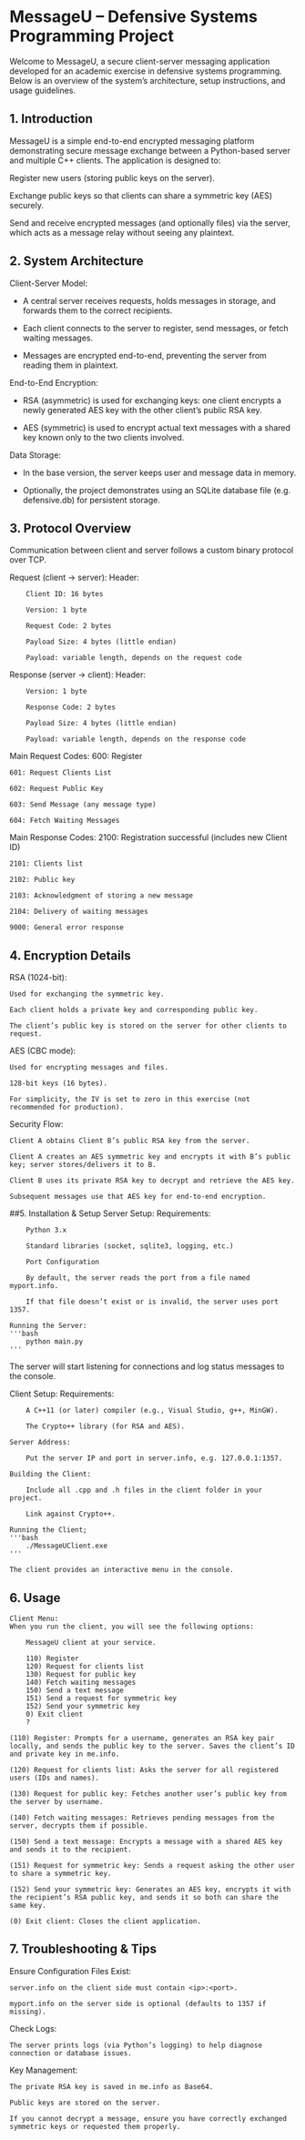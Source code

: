 # MessageU – Defensive Systems Programming Project

Welcome to MessageU, a secure client-server messaging application developed for an academic exercise in defensive systems programming. Below is an overview of the system’s architecture, setup instructions, and usage guidelines.

## 1. Introduction
MessageU is a simple end-to-end encrypted messaging platform demonstrating secure message exchange between a Python-based server and multiple C++ clients. The application is designed to:

Register new users (storing public keys on the server).

Exchange public keys so that clients can share a symmetric key (AES) securely.

Send and receive encrypted messages (and optionally files) via the server, which acts as a message relay without seeing any plaintext.

## 2. System Architecture
Client-Server Model:

- A central server receives requests, holds messages in storage, and forwards them to the correct recipients.

- Each client connects to the server to register, send messages, or fetch waiting messages.

- Messages are encrypted end-to-end, preventing the server from reading them in plaintext.

End-to-End Encryption:

- RSA (asymmetric) is used for exchanging keys: one client encrypts a newly generated AES key with the other client’s public RSA key.

- AES (symmetric) is used to encrypt actual text messages with a shared key known only to the two clients involved.

Data Storage:

- In the base version, the server keeps user and message data in memory.

- Optionally, the project demonstrates using an SQLite database file (e.g. defensive.db) for persistent storage.


## 3. Protocol Overview
Communication between client and server follows a custom binary protocol over TCP.

Request (client → server):
    Header:

        Client ID: 16 bytes

        Version: 1 byte

        Request Code: 2 bytes

        Payload Size: 4 bytes (little endian)

        Payload: variable length, depends on the request code

Response (server → client):
    Header:

        Version: 1 byte

        Response Code: 2 bytes

        Payload Size: 4 bytes (little endian)

        Payload: variable length, depends on the response code

Main Request Codes:
    600: Register

    601: Request Clients List

    602: Request Public Key

    603: Send Message (any message type)

    604: Fetch Waiting Messages

Main Response Codes:
    2100: Registration successful (includes new Client ID)

    2101: Clients list

    2102: Public key

    2103: Acknowledgment of storing a new message

    2104: Delivery of waiting messages

    9000: General error response

## 4. Encryption Details
RSA (1024-bit):

    Used for exchanging the symmetric key.

    Each client holds a private key and corresponding public key.

    The client’s public key is stored on the server for other clients to request.

AES (CBC mode):

    Used for encrypting messages and files.

    128-bit keys (16 bytes).

    For simplicity, the IV is set to zero in this exercise (not recommended for production).

Security Flow:

    Client A obtains Client B’s public RSA key from the server.

    Client A creates an AES symmetric key and encrypts it with B’s public key; server stores/delivers it to B.

    Client B uses its private RSA key to decrypt and retrieve the AES key.

    Subsequent messages use that AES key for end-to-end encryption.

##5. Installation & Setup
Server Setup:
    Requirements:

        Python 3.x

        Standard libraries (socket, sqlite3, logging, etc.)

        Port Configuration

        By default, the server reads the port from a file named myport.info.

        If that file doesn’t exist or is invalid, the server uses port 1357.

    Running the Server:
    '''bash
        python main.py
    '''

The server will start listening for connections and log status messages to the console.
    
Client Setup:
    Requirements:

        A C++11 (or later) compiler (e.g., Visual Studio, g++, MinGW).

        The Crypto++ library (for RSA and AES).

    Server Address:

        Put the server IP and port in server.info, e.g. 127.0.0.1:1357.

    Building the Client:

        Include all .cpp and .h files in the client folder in your project.

        Link against Crypto++.
    
    Running the Client;
    '''bash
        ./MessageUClient.exe
    '''

    The client provides an interactive menu in the console.

## 6. Usage
    Client Menu:
    When you run the client, you will see the following options:

        MessageU client at your service.

        110) Register
        120) Request for clients list
        130) Request for public key
        140) Fetch waiting messages
        150) Send a text message
        151) Send a request for symmetric key
        152) Send your symmetric key
        0) Exit client
        ?

    (110) Register: Prompts for a username, generates an RSA key pair locally, and sends the public key to the server. Saves the client’s ID and private key in me.info.

    (120) Request for clients list: Asks the server for all registered users (IDs and names).

    (130) Request for public key: Fetches another user’s public key from the server by username.

    (140) Fetch waiting messages: Retrieves pending messages from the server, decrypts them if possible.

    (150) Send a text message: Encrypts a message with a shared AES key and sends it to the recipient.

    (151) Request for symmetric key: Sends a request asking the other user to share a symmetric key.

    (152) Send your symmetric key: Generates an AES key, encrypts it with the recipient’s RSA public key, and sends it so both can share the same key.

    (0) Exit client: Closes the client application.


## 7. Troubleshooting & Tips
Ensure Configuration Files Exist:

    server.info on the client side must contain <ip>:<port>.

    myport.info on the server side is optional (defaults to 1357 if missing).

Check Logs:

    The server prints logs (via Python’s logging) to help diagnose connection or database issues.

Key Management:

    The private RSA key is saved in me.info as Base64.

    Public keys are stored on the server.

    If you cannot decrypt a message, ensure you have correctly exchanged symmetric keys or requested them properly.
